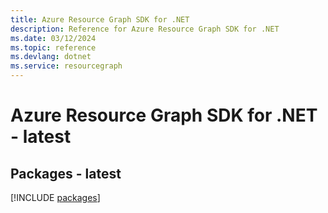 ```yaml
---
title: Azure Resource Graph SDK for .NET
description: Reference for Azure Resource Graph SDK for .NET
ms.date: 03/12/2024
ms.topic: reference
ms.devlang: dotnet
ms.service: resourcegraph
---
```

# Azure Resource Graph SDK for .NET - latest
## Packages - latest
[!INCLUDE [packages](resource-graph-index.md)]